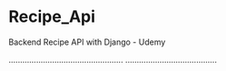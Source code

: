 # Recipe_Api
Backend Recipe API with Django - Udemy


..................................................
........................................